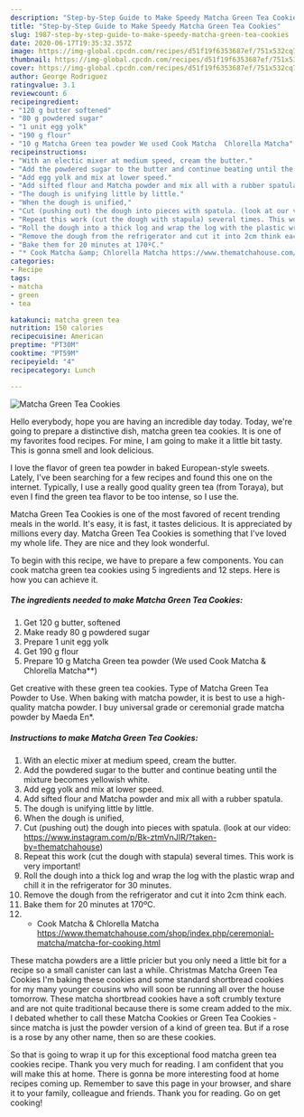 ```yaml
---
description: "Step-by-Step Guide to Make Speedy Matcha Green Tea Cookies"
title: "Step-by-Step Guide to Make Speedy Matcha Green Tea Cookies"
slug: 1987-step-by-step-guide-to-make-speedy-matcha-green-tea-cookies
date: 2020-06-17T19:35:32.357Z
image: https://img-global.cpcdn.com/recipes/d51f19f6353687ef/751x532cq70/matcha-green-tea-cookies-recipe-main-photo.jpg
thumbnail: https://img-global.cpcdn.com/recipes/d51f19f6353687ef/751x532cq70/matcha-green-tea-cookies-recipe-main-photo.jpg
cover: https://img-global.cpcdn.com/recipes/d51f19f6353687ef/751x532cq70/matcha-green-tea-cookies-recipe-main-photo.jpg
author: George Rodriguez
ratingvalue: 3.1
reviewcount: 6
recipeingredient:
- "120 g butter softened"
- "80 g powdered sugar"
- "1 unit egg yolk"
- "190 g flour"
- "10 g Matcha Green tea powder We used Cook Matcha  Chlorella Matcha"
recipeinstructions:
- "With an electic mixer at medium speed, cream the butter."
- "Add the powdered sugar to the butter and continue beating until the mixture becomes yellowish white."
- "Add egg yolk and mix at lower speed."
- "Add sifted flour and Matcha powder and mix all with a rubber spatula."
- "The dough is unifying little by little."
- "When the dough is unified,"
- "Cut (pushing out) the dough into pieces with spatula. (look at our video: https://www.instagram.com/p/Bk-ztmVnJIR/?taken-by=thematchahouse)"
- "Repeat this work (cut the dough with stapula) several times. This work is very important!"
- "Roll the dough into a thick log and wrap the log with the plastic wrap and chill it in the refrigerator for 30 minutes."
- "Remove the dough from the refrigerator and cut it into 2cm think each."
- "Bake them for 20 minutes at 170ºC."
- "* Cook Matcha &amp; Chlorella Matcha https://www.thematchahouse.com/shop/index.php/ceremonial-matcha/matcha-for-cooking.html"
categories:
- Recipe
tags:
- matcha
- green
- tea

katakunci: matcha green tea 
nutrition: 150 calories
recipecuisine: American
preptime: "PT30M"
cooktime: "PT59M"
recipeyield: "4"
recipecategory: Lunch

---
```



![Matcha Green Tea Cookies](https://img-global.cpcdn.com/recipes/d51f19f6353687ef/751x532cq70/matcha-green-tea-cookies-recipe-main-photo.jpg)

Hello everybody, hope you are having an incredible day today. Today, we're going to prepare a distinctive dish, matcha green tea cookies. It is one of my favorites food recipes. For mine, I am going to make it a little bit tasty. This is gonna smell and look delicious.

I love the flavor of green tea powder in baked European-style sweets. Lately, I&#39;ve been searching for a few recipes and found this one on the internet. Typically, I use a really good quality green tea (from Toraya), but even I find the green tea flavor to be too intense, so I use the.

Matcha Green Tea Cookies is one of the most favored of recent trending meals in the world. It's easy, it is fast, it tastes delicious. It is appreciated by millions every day. Matcha Green Tea Cookies is something that I've loved my whole life. They are nice and they look wonderful.


To begin with this recipe, we have to prepare a few components. You can cook matcha green tea cookies using 5 ingredients and 12 steps. Here is how you can achieve it.

<!--inarticleads1-->

##### The ingredients needed to make Matcha Green Tea Cookies:

1. Get 120 g butter, softened
1. Make ready 80 g powdered sugar
1. Prepare 1 unit egg yolk
1. Get 190 g flour
1. Prepare 10 g Matcha Green tea powder (We used Cook Matcha &amp; Chlorella Matcha**)


Get creative with these green tea cookies. Type of Matcha Green Tea Powder to Use. When baking with matcha powder, it is best to use a high-quality matcha powder. I buy universal grade or ceremonial grade matcha powder by Maeda En*. 

<!--inarticleads2-->

##### Instructions to make Matcha Green Tea Cookies:

1. With an electic mixer at medium speed, cream the butter.
1. Add the powdered sugar to the butter and continue beating until the mixture becomes yellowish white.
1. Add egg yolk and mix at lower speed.
1. Add sifted flour and Matcha powder and mix all with a rubber spatula.
1. The dough is unifying little by little.
1. When the dough is unified,
1. Cut (pushing out) the dough into pieces with spatula. (look at our video: https://www.instagram.com/p/Bk-ztmVnJIR/?taken-by=thematchahouse)
1. Repeat this work (cut the dough with stapula) several times. This work is very important!
1. Roll the dough into a thick log and wrap the log with the plastic wrap and chill it in the refrigerator for 30 minutes.
1. Remove the dough from the refrigerator and cut it into 2cm think each.
1. Bake them for 20 minutes at 170ºC.
1. * Cook Matcha &amp; Chlorella Matcha https://www.thematchahouse.com/shop/index.php/ceremonial-matcha/matcha-for-cooking.html


These matcha powders are a little pricier but you only need a little bit for a recipe so a small canister can last a while. Christmas Matcha Green Tea Cookies I&#39;m baking these cookies and some standard shortbread cookies for my many younger cousins who will soon be running all over the house tomorrow. These matcha shortbread cookies have a soft crumbly texture and are not quite traditional because there is some cream added to the mix. I debated whether to call these Matcha Cookies or Green Tea Cookies - since matcha is just the powder version of a kind of green tea. But if a rose is a rose by any other name, then so are these cookies. 

So that is going to wrap it up for this exceptional food matcha green tea cookies recipe. Thank you very much for reading. I am confident that you will make this at home. There is gonna be more interesting food at home recipes coming up. Remember to save this page in your browser, and share it to your family, colleague and friends. Thank you for reading. Go on get cooking!
